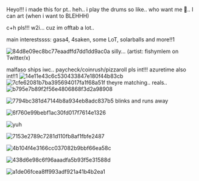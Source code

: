 Heyo!!! i made this for pt.. heh.. i play the drums so like.. who want me 👅.. I can art (when i want to BLEHHH) 

c+h pls!!! w2i... cuz im offtab a lot.. 

main interestssss: gasa4, 4saken, some LoT, solarballs and more!!1

![84d8e09ec8bc77eaadffd7dd1dd9ac0a](https://github.com/user-attachments/assets/b2038ef4-698f-4581-a156-6ac395387f22)
silly... (artist: fishymlem on Twitter/x)

malfaso ships iwc.. 
paycheck/coinrush/pizzaroll pls int!!! 
azuretime also int!!1
![14e11e43c6c530433847e180f44b83cb](https://github.com/user-attachments/assets/254f03bf-d938-4730-aedd-9eb3a8927c5c)
![7cfe62081b7ba395694017fa1f68a51f](https://github.com/user-attachments/assets/bc05d2e8-3280-4dcf-9188-0f6f7441d928)
theyre matching.. reals..
![b795e7b89f2f56e4806868f3d2a98908](https://github.com/user-attachments/assets/899dbe41-4581-479d-b05c-7df7bb32c828)

![7794bc381d47144b8a934eb8adc837b5](https://github.com/user-attachments/assets/5245e40f-63fb-4990-a180-a9b2f5e18779)
blinks and runs away

![6f760e99bebf1ac30fd017f7614e1326](https://github.com/user-attachments/assets/1b2ddc6f-63a1-4754-b732-2daf2fb2a63b)

![yuh](https://github.com/user-attachments/assets/f7d818ef-478e-4bc3-86b6-bd687ac58427)

![7153e2789c7281d110fb8af1fbfe2487](https://github.com/user-attachments/assets/1a068bfc-7bd5-492a-b55b-d602baf7971e)

![4b104f4e3166cc037082b9bbf66ea58c](https://github.com/user-attachments/assets/1ef5e53b-897d-4b65-b648-8fc05a68c84c)

![438d6e98c6f96aaadfa5b93f5e31588d](https://github.com/user-attachments/assets/8df92a06-6494-4366-9802-0362185274b0)

![a1de06fcea8ff993adf921a41b4b2ea1](https://github.com/user-attachments/assets/e61312c1-71b7-4bb5-bc31-34863371d636)

